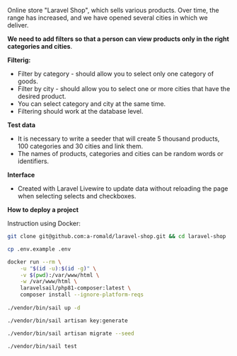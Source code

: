 Online store "Laravel Shop", which sells various products.
Over time, the range has increased, and we have opened several cities in which we deliver.

**We need to add filters so that a person can view products only in the right categories and cities**.

**Filterig:**
- Filter by category - should allow you to select only one category of goods.
- Filter by city - should allow you to select one or more cities that have the desired product.
- You can select category and city at the same time.
- Filtering should work at the database level.

**Test data**
- It is necessary to write a seeder that will create 5 thousand products, 100 categories and 30 cities and link them.
- The names of products, categories and cities can be random words or identifiers.

**Interface**
- Created with Laravel Livewire to update data without reloading the page when selecting selects and checkboxes.


**How to deploy a project**

Instruction using Docker:

```bash
git clone git@github.com:a-romald/laravel-shop.git && cd laravel-shop

cp .env.example .env

docker run --rm \
    -u "$(id -u):$(id -g)" \
    -v $(pwd):/var/www/html \
    -w /var/www/html \
    laravelsail/php81-composer:latest \
    composer install --ignore-platform-reqs
    
./vendor/bin/sail up -d

./vendor/bin/sail artisan key:generate

./vendor/bin/sail artisan migrate --seed

./vendor/bin/sail test
```
